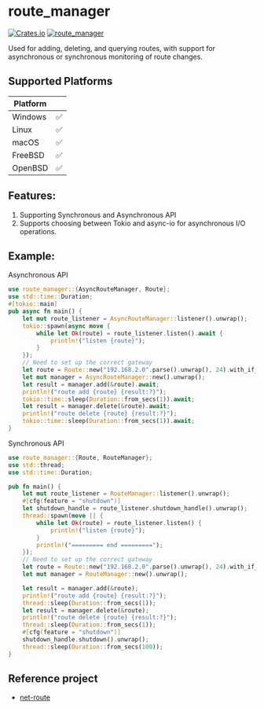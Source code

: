 # route_manager

[![Crates.io](https://img.shields.io/crates/v/route_manager.svg)](https://crates.io/crates/route_manager)
[![route_manager](https://docs.rs/route_manager/badge.svg)](https://docs.rs/route_manager)

Used for adding, deleting, and querying routes,
with support for asynchronous or synchronous monitoring of route changes.

## Supported Platforms

| Platform |   |
|----------|---|
| Windows  | ✅ |
| Linux    | ✅ |
| macOS    | ✅ |
| FreeBSD  | ✅ |
| OpenBSD  | ✅ |

## Features:

1. Supporting Synchronous and Asynchronous API
2. Supports choosing between Tokio and async-io for asynchronous I/O operations.

## Example:
Asynchronous API
```rust
use route_manager::{AsyncRouteManager, Route};
use std::time::Duration;
#[tokio::main]
pub async fn main() {
    let mut route_listener = AsyncRouteManager::listener().unwrap();
    tokio::spawn(async move {
        while let Ok(route) = route_listener.listen().await {
            println!("listen {route}");
        }
    });
    // Need to set up the correct gateway
    let route = Route::new("192.168.2.0".parse().unwrap(), 24).with_if_index(1);
    let mut manager = AsyncRouteManager::new().unwrap();
    let result = manager.add(&route).await;
    println!("route add {route} {result:?}");
    tokio::time::sleep(Duration::from_secs(1)).await;
    let result = manager.delete(&route).await;
    println!("route delete {route} {result:?}");
    tokio::time::sleep(Duration::from_secs(1)).await;
}
```
Synchronous API
```rust
use route_manager::{Route, RouteManager};
use std::thread;
use std::time::Duration;

pub fn main() {
    let mut route_listener = RouteManager::listener().unwrap();
    #[cfg(feature = "shutdown")]
    let shutdown_handle = route_listener.shutdown_handle().unwrap();
    thread::spawn(move || {
        while let Ok(route) = route_listener.listen() {
            println!("listen {route}");
        }
        println!("========= end =========");
    });
    // Need to set up the correct gateway
    let route = Route::new("192.168.2.0".parse().unwrap(), 24).with_if_index(1);
    let mut manager = RouteManager::new().unwrap();

    let result = manager.add(&route);
    println!("route add {route} {result:?}");
    thread::sleep(Duration::from_secs(1));
    let result = manager.delete(&route);
    println!("route delete {route} {result:?}");
    thread::sleep(Duration::from_secs(1));
    #[cfg(feature = "shutdown")]
    shutdown_handle.shutdown().unwrap();
    thread::sleep(Duration::from_secs(100));
}
```
## Reference project

- [net-route](https://github.com/johnyburd/net-route)